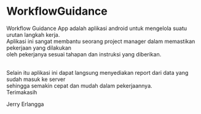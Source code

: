 # WorkflowGuidance
Workflow Guidance App adalah aplikasi android untuk mengelola suatu urutan langkah kerja. <br/>
Aplikasi ini sangat membantu seorang project manager dalam memastikan pekerjaan yang dilakukan</br>
oleh pekerjanya sesuai tahapan dan instruksi yang diberikan.<br/><br/>

Selain itu aplikasi ini dapat langsung menyediakan report dari data yang sudah masuk ke server<br/>
sehingga semakin cepat dan mudah dalam pekerjaannya.<br/>
Terimakasih</br>

Jerry Erlangga
